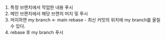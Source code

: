 1. 특정 브랜치에서 작업한 내용 푸시
2. 메인 브랜치에서 해당 브랜치 머지 및 푸시
3. 머지하면 my branch <- main rebase - 최신 커밋의 위치에 my branch를 올릴 수 있다.
4. rebase 후 my branch 푸시
